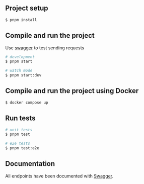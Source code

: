 ## Project setup

```bash
$ pnpm install
```

## Compile and run the project

Use [swagger](http://localhost:9180/api) to test sending requests 

```bash
# development
$ pnpm start

# watch mode
$ pnpm start:dev
```

## Compile and run the project using Docker

```bash
$ docker compose up
```

## Run tests

```bash
# unit tests
$ pnpm test

# e2e tests
$ pnpm test:e2e
```

## Documentation

All endpoints have been documented with [Swagger](http://localhost:9180/api).
